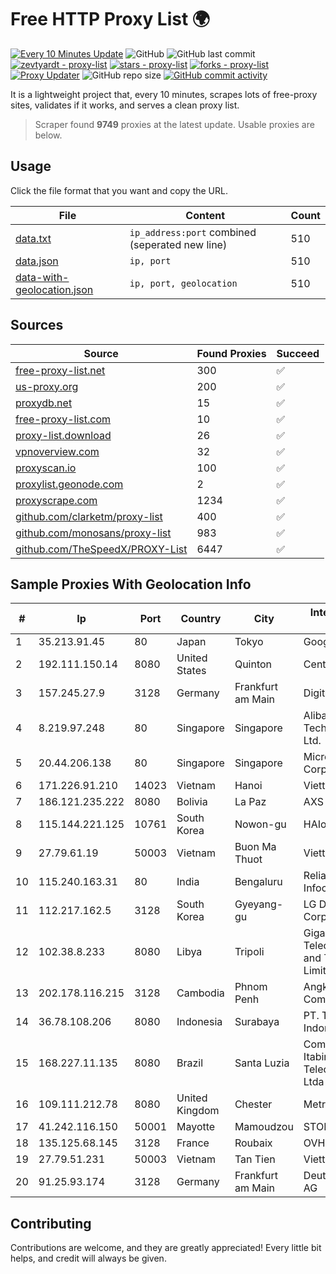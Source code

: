 
# Free HTTP Proxy List 🌍

[![Every 10 Minutes Update](https://github.com/mertguvencli/http-proxy-list/actions/workflows/main.yml/badge.svg?branch=main)](https://github.com/mertguvencli/http-proxy-list/actions/workflows/main.yml)
![GitHub](https://img.shields.io/github/license/mertguvencli/http-proxy-list)
![GitHub last commit](https://img.shields.io/github/last-commit/mertguvencli/http-proxy-list)
[![zevtyardt - proxy-list](https://img.shields.io/static/v1?label=zevtyardt&message=proxy-list&color=blue&logo=github)](https://github.com/zevtyardt/proxy-list "Go to GitHub repo")
[![stars - proxy-list](https://img.shields.io/github/stars/zevtyardt/proxy-list?style=social)](https://github.com/zevtyardt/proxy-list)
[![forks - proxy-list](https://img.shields.io/github/forks/zevtyardt/proxy-list?style=social)](https://github.com/zevtyardt/proxy-list)
[![Proxy Updater](https://github.com/zevtyardt/proxy-list/workflows/Proxy%20Updater/badge.svg)](https://github.com/zevtyardt/proxy-list/actions?query=workflow:"Proxy+Updater")
![GitHub repo size](https://img.shields.io/github/repo-size/zevtyardt/proxy-list)
[![GitHub commit activity](https://img.shields.io/github/commit-activity/m/zevtyardt/proxy-list?logo=commits)](https://github.com/zevtyardt/proxy-list/commits/main)

It is a lightweight project that, every 10 minutes, scrapes lots of free-proxy sites, validates if it works, and serves a clean proxy list.

> Scraper found **9749** proxies at the latest update. Usable proxies are below.

## Usage

Click the file format that you want and copy the URL.

|File|Content|Count|
|----|-------|-----|
|[data.txt](https://raw.githubusercontent.com/mertguvencli/http-proxy-list/main/proxy-list/data.txt)|`ip_address:port` combined (seperated new line)|510|
|[data.json](https://raw.githubusercontent.com/mertguvencli/http-proxy-list/main/proxy-list/data.json)|`ip, port`|510|
|[data-with-geolocation.json](https://raw.githubusercontent.com/mertguvencli/http-proxy-list/main/proxy-list/data-with-geolocation.json)|`ip, port, geolocation`|510|

## Sources

|Source|Found Proxies|Succeed|
|------|-------------|-------|
|[free-proxy-list.net](https://free-proxy-list.net)|300|✅|
|[us-proxy.org](https://www.us-proxy.org)|200|✅|
|[proxydb.net](http://proxydb.net)|15|✅|
|[free-proxy-list.com](https://free-proxy-list.com/?page=&port=&type%5B%5D=http&type%5B%5D=https&up_time=0&search=Search)|10|✅|
|[proxy-list.download](https://www.proxy-list.download/HTTP)|26|✅|
|[vpnoverview.com](https://vpnoverview.com/privacy/anonymous-browsing/free-proxy-servers)|32|✅|
|[proxyscan.io](https://www.proxyscan.io)|100|✅|
|[proxylist.geonode.com](https://proxylist.geonode.com/api/proxy-list?limit=300&page=1&sort_by=lastChecked&sort_type=desc&protocols=http,https)|2|✅|
|[proxyscrape.com](https://api.proxyscrape.com/v2/?request=displayproxies&protocol=http&timeout=10000&country=all&ssl=all&anonymity=all)|1234|✅|
|[github.com/clarketm/proxy-list](https://raw.githubusercontent.com/clarketm/proxy-list/master/proxy-list-raw.txt)|400|✅|
|[github.com/monosans/proxy-list](https://raw.githubusercontent.com/monosans/proxy-list/main/proxies/http.txt)|983|✅|
|[github.com/TheSpeedX/PROXY-List](https://raw.githubusercontent.com/TheSpeedX/PROXY-List/master/http.txt)|6447|✅|


## Sample Proxies With Geolocation Info

|#|Ip|Port|Country|City|Internet Service Provider|
|-|--|----|-------|----|-------------------------|
|1|35.213.91.45|80|Japan|Tokyo|Google LLC|
|2|192.111.150.14|8080|United States|Quinton|Centrilogic|
|3|157.245.27.9|3128|Germany|Frankfurt am Main|DigitalOcean, LLC|
|4|8.219.97.248|80|Singapore|Singapore|Alibaba (US) Technology Co., Ltd.|
|5|20.44.206.138|80|Singapore|Singapore|Microsoft Corporation|
|6|171.226.91.210|14023|Vietnam|Hanoi|Viettel Corporation|
|7|186.121.235.222|8080|Bolivia|La Paz|AXS Bolivia S. A.|
|8|115.144.221.125|10761|South Korea|Nowon-gu|HAIonNet|
|9|27.79.61.19|50003|Vietnam|Buon Ma Thuot|Viettel Corporation|
|10|115.240.163.31|80|India|Bengaluru|Reliance Jio Infocomm Limited|
|11|112.217.162.5|3128|South Korea|Gyeyang-gu|LG DACOM Corporation|
|12|102.38.8.233|8080|Libya|Tripoli|Giga for Telecommunication and Technology Limited|
|13|202.178.116.215|3128|Cambodia|Phnom Penh|Angkor Data Communication|
|14|36.78.108.206|8080|Indonesia|Surabaya|PT. Telekomunikasi Indonesia|
|15|168.227.11.135|8080|Brazil|Santa Luzia|Companhia Itabirana Telecomunica??es Ltda|
|16|109.111.212.78|8080|United Kingdom|Chester|Metronet|
|17|41.242.116.150|50001|Mayotte|Mamoudzou|STOI-block1|
|18|135.125.68.145|3128|France|Roubaix|OVH SAS|
|19|27.79.51.231|50003|Vietnam|Tan Tien|Viettel Corporation|
|20|91.25.93.174|3128|Germany|Frankfurt am Main|Deutsche Telekom AG|



## Contributing

Contributions are welcome, and they are greatly appreciated! Every
little bit helps, and credit will always be given.

